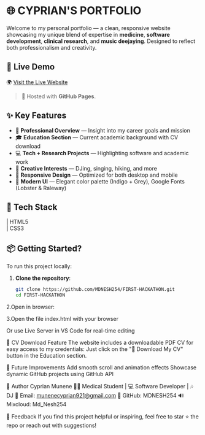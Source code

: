 
# 🌐 CYPRIAN'S PORTFOLIO

Welcome to my personal portfolio — a clean, responsive website showcasing my unique blend of expertise in **medicine**, **software development**, **clinical research**, and **music deejaying**. Designed to reflect both professionalism and creativity.

## 🚀 Live Demo

🌍 [Visit the Live Website](https://mdnesh254.github.io/FIRST-HACKATHON/)

> 📌 Hosted with **GitHub Pages**.

## ✨ Key Features

- 🎯 **Professional Overview** — Insight into my career goals and mission
- 🎓 **Education Section** — Current academic background with CV download
- 💻 **Tech + Research Projects** — Highlighting software and academic work
- 🎵 **Creative Interests** — DJing, singing, hiking, and more
- 📱 **Responsive Design** — Optimized for both desktop and mobile
- 🎨 **Modern UI** — Elegant color palette (Indigo + Grey), Google Fonts (Lobster & Raleway)

## 🧰 Tech Stack
| HTML5    
| CSS3     

## 📦 Getting Started?

To run this project locally:

1. **Clone the repository**:
   ```bash
   git clone https://github.com/MDNESH254/FIRST-HACKATHON.git
   cd FIRST-HACKATHON
2.Open in browser:

3.Open the file index.html with your browser

Or use Live Server in VS Code for real-time editing

📄 CV Download Feature
The website includes a downloadable PDF CV for easy access to my credentials:
Just click on the "📄 Download My CV" button in the Education section.

📌 Future Improvements
Add smooth scroll and animation effects
Showcase dynamic GitHub projects using GitHub API


👤 Author
Cyprian Munene
🧑‍⚕️ Medical Student | 💻 Software Developer | 🎶 DJ
📧 Email: munenecyprian921@gmail.com
🔗 GitHub: MDNESH254
🔊 Mixcloud: Md_Nesh254

💬 Feedback
If you find this project helpful or inspiring, feel free to star ⭐ the repo or reach out with suggestions!










